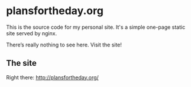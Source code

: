 # plansfortheday.org

This is the source code for my personal site. It's a simple one-page static site served by nginx.

There’s really nothing to see here. Visit the site!

## The site

Right there: http://plansfortheday.org/
